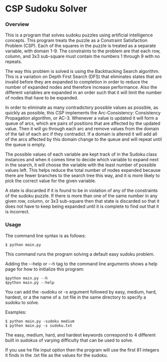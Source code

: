 # CSP Sudoku Solver

### Overview
This is a program that solves sudoku puzzles using artificial intelligence concepts. 
This program treats the puzzle as a Constraint Satisfaction Problem (CSP). Each of the squares in the 
puzzle is treated as a separate variable, with domain 1-9. The constraints to the problem
are that each row, column, and 3x3 sub-square must contain the numbers 1 through 9 with
no repeats.

The way this problem is solved is using the Backtracking Search algorithm. This is a variation
on Depth First Search (DFS) that eliminates states that are invalid before they are expanded to 
completion in order to reduce the number of expanded nodes and therefore increase performance. 
Also the different variables are expanded in an order such that it will limit the number 
of nodes that have to be expanded.

In order to eliminate as many contradictory possible values as possible, as quickly as possible, 
this CSP implements the Arc-Consistency: Consistency Propagation algorithm, or AC-3. Whenever a value is 
updated it will form a queue of arcs, which are pairs of positions that are affected by the updated value.
Then it will go through each arc and remove values from the domain of the tail of each arc if they contradict.
If a domain is altered it will add all of the arcs affected by this domain change to the queue and will repeat 
until the queue is empty. 

The possible values of each variable are kept track of in the Sudoku class instances and
when it comes time to decide which variable to expand next in the search, it will choose 
the variable with the least number of possible values left. This helps reduce the total 
number of nodes expanded because there are fewer branches to the search tree this way, and 
it is more likely to pick the correct value for the given variable.

A state is discarded if it is found to be in violation of any of the constraints of the
sudoku puzzle. If there is more than one of the same number in any given row, column, or 3x3 
sub-square then that state is discarded so that it does not have to keep being expanded until
it is complete to find out that it is incorrect.

### Usage
The command line syntax is as follows:

    $ python main.py
    
This command runs the program solving a default easy sudoku problem.

Adding the --help or --h tag to the command line arguments shows a help page for how to initialize this program:

    $python main.py --h
    $python main.py --help

You can add the -sudoku or -s argument followed by easy, medium, hard, hardest, or a the name of a .txt file
in the same directory to specify a sudoku to solve.

Examples:

    $ python main.py -sudoku medium
    $ python main.py -s sudoku.txt

The easy, medium, hard, and hardest keywords correspond to 4 different built in sudokus of varying difficulty
that can be used to solve.

If you use he file input option then the program will use the first 81 integers it finds in the .txt file
as the values for the sudoku.